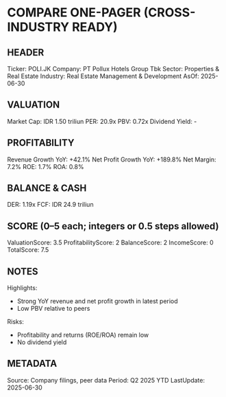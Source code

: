 # COMPARE ONE-PAGER (CROSS-INDUSTRY READY)

## HEADER
Ticker: POLI.JK
Company: PT Pollux Hotels Group Tbk
Sector: Properties & Real Estate
Industry: Real Estate Management & Development
AsOf: 2025-06-30

## VALUATION
Market Cap: IDR 1.50 triliun
PER: 20.9x
PBV: 0.72x
Dividend Yield: -

## PROFITABILITY
Revenue Growth YoY: +42.1%
Net Profit Growth YoY: +189.8%
Net Margin: 7.2%
ROE: 1.7%
ROA: 0.8%

## BALANCE & CASH
DER: 1.19x
FCF: IDR 24.9 triliun

## SCORE (0–5 each; integers or 0.5 steps allowed)
ValuationScore: 3.5
ProfitabilityScore: 2
BalanceScore: 2
IncomeScore: 0
TotalScore: 7.5

## NOTES
Highlights:
- Strong YoY revenue and net profit growth in latest period
- Low PBV relative to peers

Risks:
- Profitability and returns (ROE/ROA) remain low
- No dividend yield

## METADATA
Source: Company filings, peer data
Period: Q2 2025 YTD
LastUpdate: 2025-06-30
